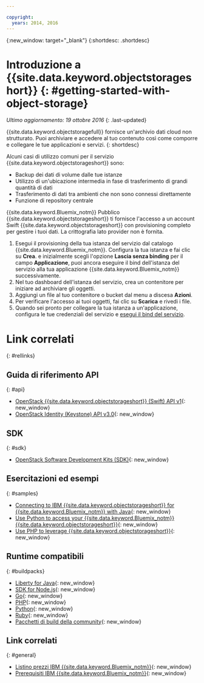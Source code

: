 ```yaml
---

copyright:
  years: 2014, 2016
---
```

{:new_window: target="_blank"}
{:shortdesc: .shortdesc}


# Introduzione a {{site.data.keyword.objectstorageshort}} {: #getting-started-with-object-storage}

*Ultimo aggiornamento: 19 ottobre 2016*
{: .last-updated}

{{site.data.keyword.objectstoragefull}} fornisce un'archivio dati cloud non strutturato. Puoi archiviare e accedere al tuo contenuto così come comporre e collegare le tue applicazioni e servizi.
{: shortdesc}

Alcuni casi di utilizzo comuni per il servizio {{site.data.keyword.objectstorageshort}} sono: 

* Backup dei dati di volume dalle tue istanze
* Utilizzo di un'ubicazione intermedia in fase di trasferimento di grandi quantità di dati
* Trasferimento di dati tra ambienti che non sono connessi direttamente
* Funzione di repository centrale



{{site.data.keyword.Bluemix_notm}} Pubblico {{site.data.keyword.objectstorageshort}} ti fornisce l'accesso a un account Swift {{site.data.keyword.objectstorageshort}} con provisioning completo per gestire i tuoi dati. La crittografia lato provider non è fornita. 


1.	Esegui il provisioning della tua istanza del servizio dal catalogo {{site.data.keyword.Bluemix_notm}}. Configura la tua istanza e fai clic su **Crea**. e inizialmente scegli l'opzione **Lascia senza binding** per il campo **Applicazione**, puoi ancora eseguire il bind dell'istanza del servizio alla tua applicazione {{site.data.keyword.Bluemix_notm}} successivamente. 
2. Nel tuo dashboard dell'istanza del servizio, crea un contenitore per iniziare ad archiviare gli oggetti.
3. Aggiungi un file al tuo contenitore o bucket dal menu a discesa **Azioni**.
4. Per verificare l'accesso ai tuoi oggetti, fai clic su **Scarica** e rivedi i file.
5. Quando sei pronto per collegare la tua istanza a un'applicazione, configura le tue credenziali del servizio e [esegui il bind del servizio](https://new-console.stage1.ng.bluemix.net/docs/services/reqnsi.html#add_service).



# Link correlati
{: #rellinks}

## Guida di riferimento API
{: #api}
* [OpenStack {{site.data.keyword.objectstorageshort}} (Swift) API v1](http://developer.openstack.org/api-ref-objectstorage-v1.html){: new_window}
* [OpenStack Identity (Keystone) API v3.0](http://developer.openstack.org/api-ref-identity-v3.html){: new_window}

## SDK
{: #sdk}
* [OpenStack Software Development Kits (SDK)](https://wiki.openstack.org/wiki/SDKs){: new_window}

## Esercitazioni ed esempi
{: #samples}
* [Connecting to IBM {{site.data.keyword.objectstorageshort}} for {{site.data.keyword.Bluemix_notm}} with Java](https://developer.ibm.com/recipes/tutorials/connecting-to-ibm-object-storage-for-bluemix-with-java/){: new_window}
* [Use Python to access your {{site.data.keyword.Bluemix_notm}} {{site.data.keyword.objectstorageshort}}](https://developer.ibm.com/recipes/tutorials/use-python-to-access-your-bluemix-object-storage/){: new_window}
* [Use PHP to leverage {{site.data.keyword.objectstorageshort}}](https://developer.ibm.com/recipes/tutorials/use-php-to-leverage-object-storage-for-bluemix/){: new_window}

## Runtime compatibili
{: #buildpacks}
* [Liberty for Java](https://www.ng.bluemix.net/docs/runtimes/liberty/index.html){: new_window}
* [SDK for Node.js](https://www.ng.bluemix.net/docs/runtimes/nodejs/index.html){: new_window}
* [Go](https://www.ng.bluemix.net/docs/runtimes/go/index.html){: new_window}
* [PHP](https://www.ng.bluemix.net/docs/runtimes/php/index.html){: new_window}
* [Python](https://www.ng.bluemix.net/docs/runtimes/python/index.html){: new_window}
* [Ruby](https://www.ng.bluemix.net/docs/runtimes/ruby/index.html){: new_window}
* [Pacchetti di build della community](https://www.ng.bluemix.net/docs/starters/byob.html){: new_window}


## Link correlati
{: #general}
* [Listino prezzi IBM {{site.data.keyword.Bluemix_notm}}](https://www.ng.bluemix.net/#/pricing){: new_window}
* [Prerequisiti IBM {{site.data.keyword.Bluemix_notm}}](https://developer.ibm.com/bluemix/support/#prereqs){: new_window}
